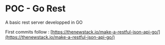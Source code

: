 
# POC - Go Rest

A basic rest server developped in GO 



First commits follow : [https://thenewstack.io/make-a-restful-json-api-go/](https://thenewstack.io/make-a-restful-json-api-go/)
